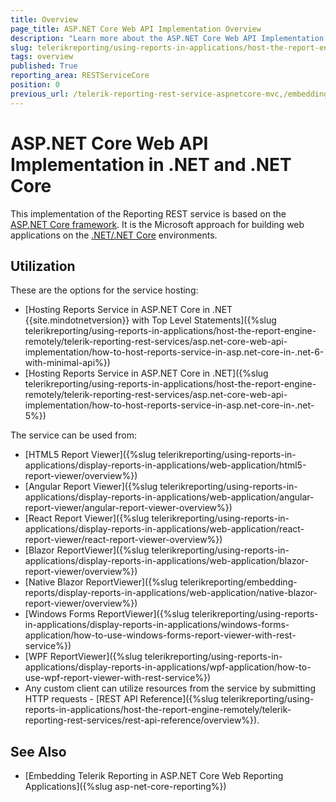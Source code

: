 ```yaml
---
title: Overview
page_title: ASP.NET Core Web API Implementation Overview
description: "Learn more about the ASP.NET Core Web API Implementation of Telerik Reporting REST Service in .NET."
slug: telerikreporting/using-reports-in-applications/host-the-report-engine-remotely/telerik-reporting-rest-services/asp.net-core-web-api-implementation/overview
tags: overview
published: True
reporting_area: RESTServiceCore
position: 0
previous_url: /telerik-reporting-rest-service-aspnetcore-mvc,/embedding-reports/host-the-report-engine-remotely/telerik-reporting-rest-services/asp.net-core-web-api-implementation/overview, /embedding-reports/host-the-report-engine-remotely/asp.net-core-web-api-implementation/
---
```


# ASP.NET Core Web API Implementation in .NET and .NET Core

This implementation of the Reporting REST service is based on the [ASP.NET Core framework](https://dotnet.microsoft.com/en-us/learn/aspnet/what-is-aspnet-core). It is the Microsoft approach for building web applications on the [.NET/.NET Core](https://dotnet.microsoft.com/en-us/) environments.

## Utilization

These are the options for the service hosting:

* [Hosting Reports Service in ASP.NET Core in .NET {{site.mindotnetversion}} with Top Level Statements]({%slug telerikreporting/using-reports-in-applications/host-the-report-engine-remotely/telerik-reporting-rest-services/asp.net-core-web-api-implementation/how-to-host-reports-service-in-asp.net-core-in-.net-6-with-minimal-api%})
* [Hosting Reports Service in ASP.NET Core in .NET]({%slug telerikreporting/using-reports-in-applications/host-the-report-engine-remotely/telerik-reporting-rest-services/asp.net-core-web-api-implementation/how-to-host-reports-service-in-asp.net-core-in-.net-5%})

The service can be used from:

* [HTML5 Report Viewer]({%slug telerikreporting/using-reports-in-applications/display-reports-in-applications/web-application/html5-report-viewer/overview%}) 
* [Angular Report Viewer]({%slug telerikreporting/using-reports-in-applications/display-reports-in-applications/web-application/angular-report-viewer/angular-report-viewer-overview%})
* [React Report Viewer]({%slug telerikreporting/using-reports-in-applications/display-reports-in-applications/web-application/react-report-viewer/react-report-viewer-overview%})
* [Blazor ReportViewer]({%slug telerikreporting/using-reports-in-applications/display-reports-in-applications/web-application/blazor-report-viewer/overview%})
* [Native Blazor ReportViewer]({%slug telerikreporting/embedding-reports/display-reports-in-applications/web-application/native-blazor-report-viewer/overview%})
* [Windows Forms ReportViewer]({%slug telerikreporting/using-reports-in-applications/display-reports-in-applications/windows-forms-application/how-to-use-windows-forms-report-viewer-with-rest-service%})
* [WPF ReportViewer]({%slug telerikreporting/using-reports-in-applications/display-reports-in-applications/wpf-application/how-to-use-wpf-report-viewer-with-rest-service%})
* Any custom client can utilize resources from the service by submitting HTTP requests - [REST API Reference]({%slug telerikreporting/using-reports-in-applications/host-the-report-engine-remotely/telerik-reporting-rest-services/rest-api-reference/overview%}).

## See Also

* [Embedding Telerik Reporting in ASP.NET Core Web Reporting Applications]({%slug asp-net-core-reporting%})
